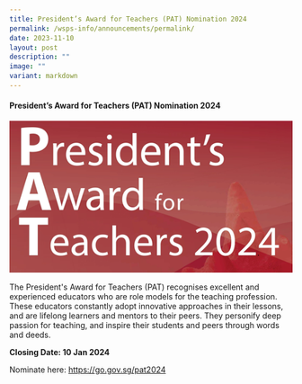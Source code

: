 ```yaml
---
title: President’s Award for Teachers (PAT) Nomination 2024
permalink: /wsps-info/announcements/permalink/
date: 2023-11-10
layout: post
description: ""
image: ""
variant: markdown
---
```

#### President’s Award for Teachers (PAT) Nomination 2024

![](/images/pta_2024.png)


The President's Award for Teachers (PAT) recognises excellent and experienced educators who are role models for the teaching profession. These educators constantly adopt innovative approaches in their lessons, and are lifelong learners and mentors to their peers. They personify deep passion for teaching, and inspire their students and peers through words and deeds.

**Closing Date: 10 Jan 2024**

Nominate here: https://go.gov.sg/pat2024
